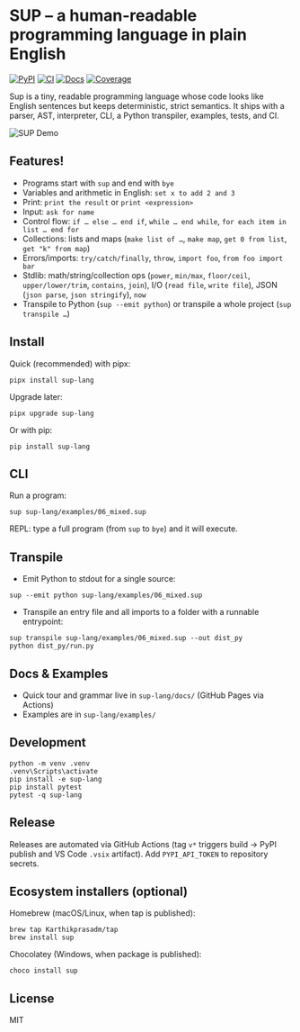 SUP – a human‑readable programming language in plain English
===========================================================

[![PyPI](https://img.shields.io/pypi/v/sup-lang)](https://pypi.org/project/sup-lang/) [![CI](https://github.com/Karthikprasadm/Sup/actions/workflows/ci.yml/badge.svg)](https://github.com/Karthikprasadm/Sup/actions/workflows/ci.yml) [![Docs](https://img.shields.io/badge/docs-online-blue)](https://github.com/Karthikprasadm/Sup/tree/main/sup-lang/docs) [![Coverage](https://img.shields.io/codecov/c/github/Karthikprasadm/Sup)](https://codecov.io/gh/Karthikprasadm/Sup)

Sup is a tiny, readable programming language whose code looks like English sentences but keeps deterministic, strict semantics. It ships with a parser, AST, interpreter, CLI, a Python transpiler, examples, tests, and CI.

![SUP Demo](assets/demo.gif)

Features!
--------
- Programs start with `sup` and end with `bye`
- Variables and arithmetic in English: `set x to add 2 and 3`
- Print: `print the result` or `print <expression>`
- Input: `ask for name`
- Control flow: `if … else … end if`, `while … end while`, `for each item in list … end for`
- Collections: lists and maps (`make list of …`, `make map`, `get 0 from list`, `get "k" from map`)
- Errors/imports: `try/catch/finally`, `throw`, `import foo`, `from foo import bar`
- Stdlib: math/string/collection ops (`power`, `min/max`, `floor/ceil`, `upper/lower/trim`, `contains`, `join`), I/O (`read file`, `write file`), JSON (`json parse`, `json stringify`), `now`
- Transpile to Python (`sup --emit python`) or transpile a whole project (`sup transpile …`)

Install
-------
Quick (recommended) with pipx:
```
pipx install sup-lang
```
Upgrade later:
```
pipx upgrade sup-lang
```

Or with pip:
```
pip install sup-lang
```

CLI
---
Run a program:
```
sup sup-lang/examples/06_mixed.sup
```

REPL: type a full program (from `sup` to `bye`) and it will execute.

Transpile
---------
- Emit Python to stdout for a single source:
```
sup --emit python sup-lang/examples/06_mixed.sup
```
- Transpile an entry file and all imports to a folder with a runnable entrypoint:
```
sup transpile sup-lang/examples/06_mixed.sup --out dist_py
python dist_py/run.py
```

Docs & Examples
---------------
- Quick tour and grammar live in `sup-lang/docs/` (GitHub Pages via Actions)
- Examples are in `sup-lang/examples/`

Development
-----------
```
python -m venv .venv
.venv\Scripts\activate
pip install -e sup-lang
pip install pytest
pytest -q sup-lang
```

Release
-------
Releases are automated via GitHub Actions (tag `v*` triggers build → PyPI publish and VS Code `.vsix` artifact). Add `PYPI_API_TOKEN` to repository secrets.

Ecosystem installers (optional)
-------------------------------
Homebrew (macOS/Linux, when tap is published):
```
brew tap Karthikprasadm/tap
brew install sup
```

Chocolatey (Windows, when package is published):
```
choco install sup
```

License
-------
MIT


